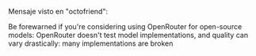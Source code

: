 Mensaje visto en "octofriend":

Be forewarned if you're considering using OpenRouter for open-source models: OpenRouter doesn't test model implementations, and quality can vary drastically: many implementations are broken
